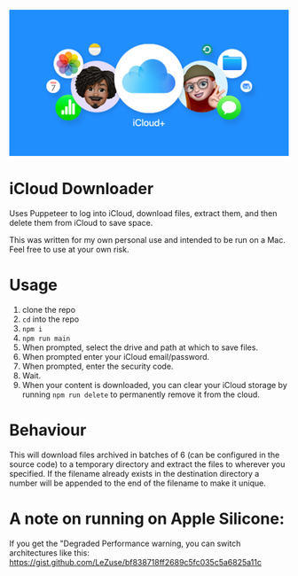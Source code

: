 ![](logo.png)

# iCloud Downloader

Uses Puppeteer to log into iCloud, download files, extract them, and then delete them from iCloud to save space.

This was written for my own personal use and intended to be run on a Mac. Feel free to use at your own risk.

# Usage

 1. clone the repo
 2. `cd` into the repo
 3. `npm i`
 4. `npm run main`
 5. When prompted, select the drive and path at which to save files.
 6. When prompted enter your iCloud email/password.
 7. When prompted, enter the security code.
 8. Wait.
 9. When your content is downloaded, you can clear your iCloud storage by running `npm run delete` to permanently remove it from the cloud.

# Behaviour

This will download files archived in batches of 6 (can be configured in the source code) to a temporary directory and extract the files to wherever you specified. If the filename already exists in the destination directory a number will be appended to the end of the filename to make it unique.

# A note on running on Apple Silicone:

If you get the "Degraded Performance warning, you can switch architectures like this: https://gist.github.com/LeZuse/bf838718ff2689c5fc035c5a6825a11c 